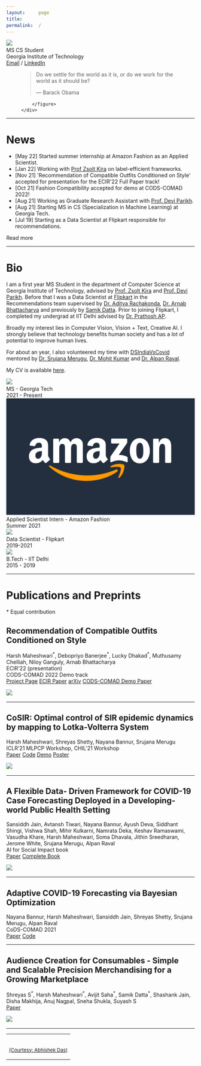 ```yaml
---
layout:     page
title:
permalink:  /
---
```


<div class="row">
    <div class="col-sm-6 col-xs-12">
        <img src="/images/profile.jpeg">
    </div>
    <div class="col-sm-6 col-xs-12" style="margin-bottom: 0;">
        MS CS Student<br>
        Georgia Institute of Technology<br>
        <a target="_blank" href="mailto:harshm121@gmail.com">Email</a> / <a target="_blank" href="https://www.linkedin.com/in/harsh-maheshwari-650039110/">LinkedIn</a>
        <br>
        <figure>
            <blockquote cite="https://www.goodreads.com/quotes/9570805-the-choice-as-he-saw-it-was-this-you-give">
                <p>Do we settle for the world as it is, or do we work for the world as it should be?</p>
                <figcaption>— Barack Obama</figcaption>
            </blockquote>
            
        </figure>
    </div>
</div>
<hr>

<a name="/news"></a>

# News
- [May 22] Started summer internship at Amazon Fashion as an Applied Scientist.
- [Jan 22] Working with [Prof Zsolt Kira](https://faculty.cc.gatech.edu/~zk15/) on label-efficient frameworks. 
- [Nov 21] 'Recommendation of Compatible Outfits Conditioned on Style' accepted for presentation for the ECIR'22 Full Paper track!
- [Oct 21] Fashion Compatibility accepted for demo at CODS-COMAD 2022!
- [Aug 21] Working as Graduate Research Assistant with [Prof. Devi Parikh](https://www.cc.gatech.edu/~parikh/).
- [Aug 21] Starting MS in CS (Specialization in Machine Learning) at Georgia Tech.
- [Jul 19] Starting as a Data Scientist at Flipkart responsible for recommendations. 
<div id="read-more-button">
    <a nohref>Read more</a>
    
</div>

<hr>

<a name="/bio"></a>

# Bio

I am a first year MS Student in the department of Computer Science at Georgia Institute of Technology, advised by [Prof. Zsolt Kira](https://faculty.cc.gatech.edu/~zk15/) and [Prof. Devi Parikh](https://www.cc.gatech.edu/~parikh/). Before that I was a Data Scientist at [Flipkart](https://www.flipkart.com/) in the Recommendations team supervised by [Dr. Aditya Rachakonda](https://in.linkedin.com/in/adityarachakonda), [Dr. Arnab Bhattacharya](https://www.linkedin.com/in/arnab-bhattacharya-26383573) and previously by [Samik Datta](https://www.linkedin.com/in/samik-datta-7b2a927a/). Prior to joining Flipkart, I completed my undergrad at IIT Delhi advised by [Dr. Prathosh AP](https://sites.google.com/view/prathosh). 

Broadly my interest lies in Computer Vision, Vision + Text, Creative AI. I strongly believe that technology benefits human society and has a lot of potential to improve human lives.

For about an year, I also volunteered my time with [DSIndiaVsCovid](http://dsindiavscovid.org/) mentored by [Dr. Srujana Merugu](https://www.linkedin.com/in/srujana-merugu-a7243819/), [Dr. Mohit Kumar](https://www.linkedin.com/in/mohitkum/) and [Dr. Alpan Raval](https://www.linkedin.com/in/alpan-raval-36219a2/). 

<!-- There, I worked on COVID-19 case count forecasting using SEIR type compartmental epidemiological models and bayesian optimization to estimate parameters of the model. The framework was used to guide public health authorities of various Indian districts to plan for the upcoming burden on healthcare infrastructure.  -->

My CV is available [here](https://harshm121.github.io/PDFs/HarshMaheshwari_CV.pdf).

<div class="row" id="timeline-logos">
    <div class="col-xs-3">
        <div class="logo-wrap">
            <span class="helper"></span>
            <a target="_blank" href="//gatech.edu"><img src="/images/logos/gatech.jpeg"></a>
        </div>
        <div class="logo-desc">
            MS - Georgia Tech<br>
            2021 - Present
        </div>
    </div>
    <div class="col-xs-3">
        <div class="logo-wrap">
            <span class="helper"></span>
            <a href="//amazon.com"><img src="/images/logos/amazon.png"></a>
        </div>
        <div class="logo-desc">
            Applied Scientist Intern - Amazon Fashion<br>
            Summer 2021
        </div>
    </div>
    <div class="col-xs-3">
        <div class="logo-wrap">
            <span class="helper"></span>
            <a href="//flipkart.com"><img src="/images/logos/flipkart.jpeg"></a>
        </div>
        <div class="logo-desc">
            Data Scientist - Flipkart<br>
            2019-2021
        </div>
    </div>
    <div class="col-xs-3">
        <div class="logo-wrap">
            <span class="helper"></span>
            <a href="//iitd.ac.in"><img src="/images/logos/iitd.png"></a>
        </div>
        <div class="logo-desc">
            B.Tech - IIT Delhi<br>
            2015 - 2019
        </div>
    </div>
</div>

---

<a name="/publications"></a>

# Publications and Preprints
<p>* Equal contribution</p>
<a name="satco"></a>
<h2 class="pubt">Recommendation of Compatible Outfits Conditioned on Style</h2>
<p class="pubd">
    <span class="authors">Harsh Maheshwari<sup>*</sup>, Debopriyo Banerjee<sup>*</sup>, Lucky Dhakad<sup>*</sup>, Muthusamy Chelliah, Niloy Ganguly, Arnab Bhattacharya </span><br>
    <span class="conf">ECIR'22 (presentation)</span><br>
    <span class="conf"> CODS-COMAD 2022 Demo track</span><br>
    <span class="links">
        <a target="_blank" href="https://harshm121.github.io/project_pages/satco_rec.html">Project Page</a>
        <a target="_blank" href="https://link.springer.com/chapter/10.1007/978-3-030-99736-6_3">ECIR Paper</a>
        <a target="_blank" href="https://arxiv.org/pdf/2203.16161.pdf">arXiv</a>
        <a target="_blank" href="https://harshm121.github.io/PDFs/satco_cods_paper.pdf">CODS-COMAD Demo Paper</a>
    </span>
   
</p>
<img src="/images/satcogen/satcogen.png">
<hr>

<a name="/cosir"></a>
<h2 class="pubt">CoSIR: Optimal control of SIR epidemic dynamics by mapping to Lotka-Volterra System</h2>
<p class="pubd">
    <span class="authors">Harsh Maheshwari, Shreyas Shetty, Nayana Bannur, Srujana Merugu</span><br>
    <span class="conf">ICLR'21 MLPCP Workshop, CHIL'21 Workshop</span><br>
    <!-- <span class="conf">Under review at NeurIPS 2021</span><br> -->
    <span class="links">
        <a target="_blank" href="https://www.medrxiv.org/content/10.1101/2020.11.10.20211995">Paper</a>
        <a target="_blank" href="https://github.com/dsindiavscovid/CoSIR">Code</a>
        <a target="_blank" href="http://cosir.herokuapp.com/">Demo</a>
        <a target="_blank" href="https://harshm121.github.io/PDFs/CoSIR_CHIL_poster.pdf">Poster</a>
    </span>
</p>
<img src="/images/cosir/cosir.png">
<hr>

<a name="/cityforecasting"></a>
<h2 class="pubt">A Flexible Data- Driven Framework for COVID-19 Case Forecasting Deployed in a Developing- world Public Health Setting</h2>
<p class="pubd">
    <span class="authors">Sansiddh Jain, Avtansh Tiwari, Nayana Bannur, Ayush Deva, Siddhant Shingi, Vishwa Shah, Mihir Kulkarni, Namrata Deka, Keshav Ramaswami, Vasudha Khare, Harsh Maheshwari, Soma Dhavala, Jithin Sreedharan, Jerome White, Srujana Merugu, Alpan Raval</span><br>
    <span class="conf"> AI for Social Impact book</span><br>
    <span class="links">
        <a target="_blank" href="https://www.medrxiv.org/content/10.1101/2021.11.01.21260020v1">Paper</a>
        <a target="_blank" href="https://ai4sibook.org/">Complete Book</a>
    </span>
</p>
<img src="/images/cityforecasting/cityforecasting.png">
<hr>

<a name="/adaptiveforecast"></a>
<h2 class="pubt">Adaptive COVID-19 Forecasting via Bayesian Optimization</h2>
<p class="pubd">
    <span class="authors">Nayana Bannur, Harsh Maheshwari, Sansiddh Jain, Shreyas Shetty, Srujana Merugu, Alpan Raval</span><br>
    <span class="conf">CoDS-COMAD 2021</span><br>
    <span class="links">
        <a target="_blank" href="https://dl.acm.org/doi/10.1145/3430984.3431047">Paper</a>
        <a target="_blank" href="https://github.com/dsindiavscovid/covid19-india">Code</a>
    </span>
</p>
<hr>

<a name="/supermart"></a>
<h2 class="pubt">Audience Creation for Consumables - Simple and Scalable Precision Merchandising for a Growing Marketplace</h2>
<p class="pubd">
    <span class="authors">Shreyas S<sup>*</sup>, Harsh Maheshwari<sup>*</sup>, Avijit Saha<sup>*</sup>, Samik Datta<sup>*</sup>, Shashank Jain, Disha Makhija, Anuj Nagpal, Sneha Shukla, Suyash S</span><br>
    <span class="links">
        <a target="_blank" href="https://arxiv.org/abs/2011.08575">Paper</a>
    </span>
</p>
<img src="/images/supermart/supermart.png">
<hr>

<!-- <a name="/talks"></a>

# Talks

<div class="row">
    <div class="col-xs-6">
        <p class="talkd">
            <img src="/img/talks/visdial_rl_iccv17.jpg">
        </p>
    </div>
    <div class="col-xs-6">
        <p class="talkd">
            <img src="/img/talks/embodiedqa_cvpr18_4.jpg">
        </p>
    </div>
</div>
<div class="row">
    <div class="col-xs-12">
        <div class="talkt">
            <a target="_blank" href="https://slideslive.com/38928261/probing-emergent-semantics-in-predictive-agents-via-question-answering">
                ICML 2020: Probing Emergent Semantics in Predictive Agents via Question Answering
            </a>
        </div>
        <div class="talkt">
            <a target="_blank" href="https://slideslive.com/38917625/tarmac-targeted-multiagent-communication">
                ICML 2019 Imitation, Intent, and Interaction Workshop:
                Targeted Multi-Agent Communication
            </a>
        </div>
        <div class="talkt">
            <a target="_blank" href="https://www.facebook.com/icml.imls/videos/444326646299556/">
                ICML 2019 Oral: Targeted Multi-Agent Communication
            </a>
        </div>
        <div class="talkt">
            <a target="_blank" href="https://www.youtube.com/watch?v=WxYBp3Xr_Nc">
                Allen Institute for Artificial Intelligence: "Towards Agents that can See, Talk, and Act"
            </a>
        </div>
        <div class="talkt">
            <a target="_blank" href="https://www.youtube.com/watch?v=xoHvho-YRgs&t=7330">
                CoRL 2018 Spotlight: Neural Modular Control for Embodied Question Answering
            </a>
        </div>
        <div class="talkt">
            <a target="_blank" href="https://youtu.be/gz2VoDrvX-A?t=1h19m58s">
                CVPR 2018 Oral: Embodied Question Answering
            </a>
        </div>
        <div class="talkt">
            <a target="_blank" href="http://on-demand.gputechconf.com/gtc/2018/video/S8582/">
                NVIDIA GTC 2018
            </a>
        </div>
        <div class="talkt">
            <a target="_blank" href="https://www.youtube.com/watch?v=R4hugGnNr7s">
                ICCV 2017 Oral: Learning Cooperative Visual Dialog Agents with Deep RL
            </a>
        </div>
        <div class="talkt">
            <a target="_blank" href="https://youtu.be/KAlGWMJnWyc?t=26m56s">
                Visual Question Answering Challenge Workshop, CVPR 2017
            </a>
        </div>
        <div class="talkt">
            <a target="_blank" href="https://www.youtube.com/watch?v=I9OlorMh7wU">
                CVPR 2017 Spotlight: Visual Dialog
            </a>
        </div>
        <div class="talkt">
            <a target="_blank" href="http://techtalks.tv/talks/towards-transparent-visual-question-answering-systems/63026/">
                Visualization for Deep Learning Workshop, ICML 2016
            </a>
        </div>
    </div>
</div>
<hr>

<a name="/projects"></a> -->

<!-- # Other projects -->

<!-- <div class="row">
    <div class="col-sm-12">
        <h2 class="talkt" style="font-weight:300;"><a target="_blank" href="http://aipaygrad.es">aipaygrad.es</a></h2>
        <p class="talkd">
            aipaygrad.es provides statistics of industry job offers in Artificial Intelligence (AI).
            All data is anonymous, cross-verified against offer letters and will
            hopefully reduce information asymmetry.
            <a target="_blank" href="http://aipaygrad.es"><img style="margin-top: 10px;" src="/img/projects/ai-paygrades.png"></a>
        </p>
    </div>
    <div class="col-sm-12">
        <h2 class="talkt" style="font-weight:300;"><a target="_blank" href="http://aideadlin.es">aideadlin.es</a></h2>
        <p class="talkd">
            aideadlin.es is a webpage to keep track of CV/NLP/ML/AI conference deadlines. It's hosted on GitHub, and countdowns are automatically updated via pull requests to the data file in the repo.
            <a target="_blank" href="http://aideadlin.es"><img style="margin-top: 10px;" src="/img/projects/ai-deadlines-1547012831.png"></a>
        </p>
    </div>
</div>

<div class="row">
    <div class="col-sm-12">
        <h2 class="talkt" style="font-weight:300;"><a target="_blank" href="https://github.com/abhshkdz/neural-vqa-attention">neural-vqa-attention</a></h2>
        <p class="talkd">
            Torch implementation of an attention-based visual question answering model (Yang et al., CVPR16).
            The model looks at an image, reads a question, and comes up with an answer to the question and a heatmap of where it looked in the image to answer it.
            Some results <a href="https://computing.ece.vt.edu/~abhshkdz/neural-vqa-attention/figures/">here</a>.
            <a target="_blank" href="https://github.com/abhshkdz/neural-vqa-attention"><img class="project-img" src="/img/projects/neural-vqa-attention.jpg"></a>
        </p>
    </div>
</div>

<div class="row">
    <div class="col-sm-12">
        <h2 class="talkt" style="font-weight:300;"><a target="_blank" href="https://github.com/abhshkdz/neural-vqa">neural-vqa</a></h2>
        <p class="talkd">
            neural-vqa is an efficient, GPU-based Torch implementation of the visual question answering model from the NIPS 2015 paper 'Exploring Models and Data for Image Question Answering' by Ren et al.
            <a target="_blank" href="https://github.com/abhshkdz/neural-vqa"><img src="/img/projects/neural-vqa.jpg"></a>
        </p>
    </div>
</div>

<div class="row">
    <div class="col-sm-12">
        <h2 class="talkt" style="font-weight:300;"><a target="_blank" href="https://erdos.sdslabs.co">Erdős</a></h2>
        <p class="talkd">
            Erdős by <a target="_blank" href="//sdslabs.co">SDSLabs</a> is a competitive math learning platform, similar in spirit to <a href="https://projecteuler.net/">Project Euler</a>, albeit more feature-packed (support for holding competitions, has a social layer) and prettier.
            <a target="_blank" href="https://erdos.sdslabs.co"><img style="margin-top:10px;" src="/img/projects/erdos.jpg"></a>
        </p>
    </div>
</div>

<div class="row">
    <div class="col-sm-6">
        <h2 class="talkt" style="font-weight:300;"><a target="_blank" href="https://github.com/abhshkdz/graf">graf</a></h2>
        <p class="talkd">
            graf plots pretty git contribution bar graphs in the terminal.
            <code>gem install graf</code> to install.
            <a target="_blank" href="https://github.com/abhshkdz/graf"><img style="margin-top:10px;" src="/img/projects/graf.gif"></a>
        </p>
    </div>
    <div class="col-sm-6">
        <h2 class="talkt" style="font-weight:300;"><a target="_blank" href="https://github.com/abhshkdz/HackFlowy">HackFlowy</a></h2>
        <p class="talkd">
            Clone of <a href="//workflowy.com">WorkFlowy.com</a>, a beautiful, list-based note-taking website that has a 500-item monthly limit on the free tier :-(. This project is an open-source clone of WorkFlowy. "Make lists. Not war." :-)
            <a target="_blank" href="https://github.com/abhshkdz/HackFlowy"><img style="margin-top:40px;" src="/img/projects/hackflowy.png"></a>
        </p>
    </div>
</div>

<div class="row">
    <div class="col-sm-6">
        <h2 class="talkt" style="font-weight:300;"><a target="_blank" href="https://github.com/abhshkdz/AirMaps">AirMaps</a></h2>
        <p class="talkd">
            AirMaps was a fun hackathon project that lets users navigate through Google Earth with gestures and speech commands using a Kinect sensor. It was the <a target="_blank" href="https://blog.sdslabs.co/2014/02/code-fun-do">winning entry in Microsoft Code.Fun.Do</a>.
            <a target="_blank" href="https://github.com/abhshkdz/AirMaps"><img style="margin-top:10px;" src="/img/projects/airmaps.jpg"></a>
        </p>
    </div>
    <div class="col-sm-6">
        <h2 class="talkt" style="font-weight:300;"><a target="_blank" href="https://github.com/sdslabs/hackview">HackView</a></h2>
        <p class="talkd">
            Another fun hackathon-winning project built during Yahoo! HackU! 2012 that involves webRTC-based P2P video chat, and was faster than any other video chat provider (at the time, before Google launched Hangouts).
        </p>
    </div>
    <div class="col-sm-6">
        <h2 class="talkt" style="font-weight:300;"><a target="_blank" href="https://github.com/abhshkdz/8tracks-downloader">8tracks-downloader</a></h2>
        <p class="talkd">
            Ugly-looking, but super-effective bash script for downloading entire playlists from 8tracks. (Still works as of 10/2016).
        </p>
    </div>
</div> -->

<table width="100%" align="center" border="0" cellspacing="0" cellpadding="20">
    <tr>
      <td>
        <br>
        <p align="right"><font size="2">
          <a href="https://abhishekdas.com/">(Courtesy: Abhishek Das)</a>
          <!-- <a href="http://www.cs.berkeley.edu/~barron/"> this website</a> -->
          </font>
        </p>
      </td>
    </tr>
</table>

<script src="/js/jquery.min.js"></script>
<script type="text/javascript">
    $('ul:gt(0) li:gt(12)').hide();
    $('#read-more-button > a').click(function() {
        $('ul:gt(0) li:gt(12)').show();
        $('#read-more-button').hide();
    });
</script>

